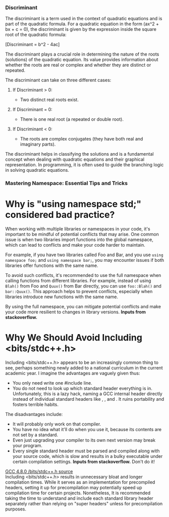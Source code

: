 ### Discriminant

The discriminant is a term used in the context of quadratic equations and is part of the quadratic formula. For a quadratic equation in the form (ax^2 + bx + c = 0), the discriminant is given by the expression inside the square root of the quadratic formula:

[Discriminant = b^2 - 4ac]

The discriminant plays a crucial role in determining the nature of the roots (solutions) of the quadratic equation. Its value provides information about whether the roots are real or complex and whether they are distinct or repeated.

The discriminant can take on three different cases:

1. If Discriminant > 0:
   - Two distinct real roots exist.

2. If Discriminant = 0:
   - There is one real root (a repeated or double root).

3. If Discriminant < 0:
   - The roots are complex conjugates (they have both real and imaginary parts).

The discriminant helps in classifying the solutions and is a fundamental concept when dealing with quadratic equations and their graphical representation. In programming, it is often used to guide the branching logic in solving quadratic equations.

### Mastering Namespace: Essential Tips and Tricks

# **Why is "using namespace std;" considered bad practice?**

When working with multiple libraries or namespaces in your code, it's important to be mindful of potential conflicts that may arise. One common issue is when two libraries import functions into the global namespace, which can lead to conflicts and make your code harder to maintain.

For example, if you have two libraries called Foo and Bar, and you use `using namespace foo;` and `using namespace bar;`, you may encounter issues if both libraries offer functions with the same name.

To avoid such conflicts, it's recommended to use the full namespace when calling functions from different libraries. For example, instead of using `Blah()` from Foo and `Quux()` from Bar directly, you can use `foo::Blah()` and `bar::Quux()`. This approach helps to prevent conflicts, especially when libraries introduce new functions with the same name.

By using the full namespace, you can mitigate potential conflicts and make your code more resilient to changes in library versions.
**Inputs from stackoverflow.**

# Why We  Should Avoid Including <bits/stdc++.h>

Including <bits/stdc++.h> appears to be an increasingly common thing to see, perhaps something newly added to a national curriculum in the current academic year.
I imagine the advantages are vaguely given thus:
- You only need write one #include line.
- You do not need to look up which standard header everything is in.
Unfortunately, this is a lazy hack, naming a GCC internal header directly instead of individual standard headers like <string>, <iostream>, and <vector>. It ruins portability and fosters terrible habits.

The disadvantages include:
- It will probably only work on that compiler.
- You have no idea what it'll do when you use it, because its contents are not set by a standard.
- Even just upgrading your compiler to its own next version may break your program.
- Every single standard header must be parsed and compiled along with your source code, which is slow and results in a bulky executable under certain compilation settings. **Inputs from stackoverflow.**
Don't do it!

[GCC 4.8.0 /bits/stdc++.h source](https://gcc.gnu.org/onlinedocs/gcc-4.8.0/libstdc++/api/a01541_source.html)
<br>
Including <bits/stdc++.h> results in unnecessary bloat and longer compilation times. While it serves as an implementation for precompiled headers, setting it up for precompilation may potentially speed up compilation time for certain projects. Nonetheless, It is recommended taking the time to understand and include each standard library header separately rather than relying on "super headers" unless for precompilation purposes.

